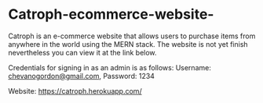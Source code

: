 # Catroph-ecommerce-website-
Catroph is an e-commerce website that allows users to purchase items from anywhere in the world using the MERN stack. The website is not yet finish nevertheless you can view it at the link below. 

Credentials for signing in as an admin is as follows:
Username: chevanogordon@gmail.com, Password: 1234

Website: https://catroph.herokuapp.com/
